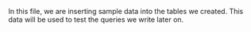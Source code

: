 In this file, we are inserting sample data into the tables we created. This data will be used to test the queries we write later on.